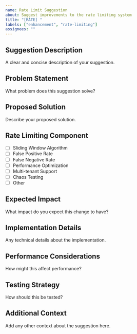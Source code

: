 ```yaml
---
name: Rate Limit Suggestion
about: Suggest improvements to the rate limiting system
title: "[RATE] "
labels: ["enhancement", "rate-limiting"]
assignees: ""
---
```


## Suggestion Description

A clear and concise description of your suggestion.

## Problem Statement

What problem does this suggestion solve?

## Proposed Solution

Describe your proposed solution.

## Rate Limiting Component

- [ ] Sliding Window Algorithm
- [ ] False Positive Rate
- [ ] False Negative Rate
- [ ] Performance Optimization
- [ ] Multi-tenant Support
- [ ] Chaos Testing
- [ ] Other

## Expected Impact

What impact do you expect this change to have?

## Implementation Details

Any technical details about the implementation.

## Performance Considerations

How might this affect performance?

## Testing Strategy

How should this be tested?

## Additional Context

Add any other context about the suggestion here.
